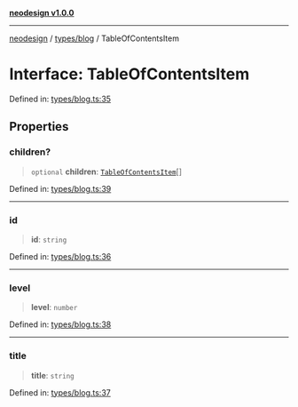 [**neodesign v1.0.0**](../../../README.md)

***

[neodesign](../../../modules.md) / [types/blog](../README.md) / TableOfContentsItem

# Interface: TableOfContentsItem

Defined in: [types/blog.ts:35](https://github.com/mladjom/neodesign/blob/12ebc446849a001345c104056aef95c6372b148e/types/blog.ts#L35)

## Properties

### children?

> `optional` **children**: [`TableOfContentsItem`](TableOfContentsItem.md)[]

Defined in: [types/blog.ts:39](https://github.com/mladjom/neodesign/blob/12ebc446849a001345c104056aef95c6372b148e/types/blog.ts#L39)

***

### id

> **id**: `string`

Defined in: [types/blog.ts:36](https://github.com/mladjom/neodesign/blob/12ebc446849a001345c104056aef95c6372b148e/types/blog.ts#L36)

***

### level

> **level**: `number`

Defined in: [types/blog.ts:38](https://github.com/mladjom/neodesign/blob/12ebc446849a001345c104056aef95c6372b148e/types/blog.ts#L38)

***

### title

> **title**: `string`

Defined in: [types/blog.ts:37](https://github.com/mladjom/neodesign/blob/12ebc446849a001345c104056aef95c6372b148e/types/blog.ts#L37)
